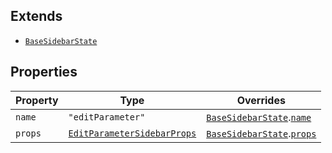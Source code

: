 ## Extends

- [`BaseSidebarState`](BaseSidebarState.md)

## Properties

| Property                   | Type                                                        | Overrides                                                                      |
| -------------------------- | ----------------------------------------------------------- | ------------------------------------------------------------------------------ |
| <a id="name"></a> `name`   | `"editParameter"`                                           | [`BaseSidebarState`](BaseSidebarState.md).[`name`](BaseSidebarState.md#name)   |
| <a id="props"></a> `props` | [`EditParameterSidebarProps`](EditParameterSidebarProps.md) | [`BaseSidebarState`](BaseSidebarState.md).[`props`](BaseSidebarState.md#props) |
